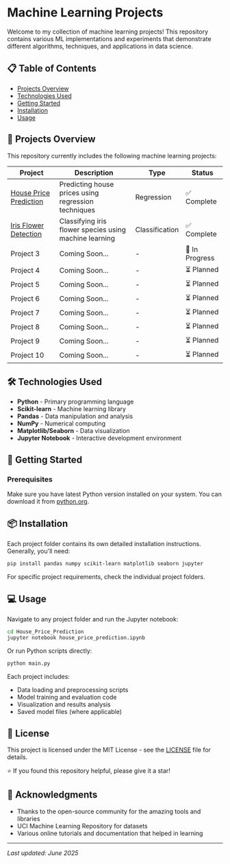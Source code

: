 # Machine Learning Projects

Welcome to my collection of machine learning projects! This repository contains various ML implementations and experiments that demonstrate different algorithms, techniques, and applications in data science.

## 📋 Table of Contents

- [Projects Overview](#projects-overview)
- [Technologies Used](#technologies-used)
- [Getting Started](#getting-started)
- [Installation](#installation)
- [Usage](#usage)


## 🚀 Projects Overview

This repository currently includes the following machine learning projects:

| Project | Description | Type | Status |
|---------|-------------|------|--------|
| [House Price Prediction](#house-price-prediction) | Predicting house prices using regression techniques | Regression | ✅ Complete |
| [Iris Flower Detection](#iris-flower-detection) | Classifying iris flower species using machine learning | Classification | ✅ Complete |
| Project 3 | Coming Soon... | - | 🔄 In Progress |
| Project 4 | Coming Soon... | - | ⏳ Planned |
| Project 5 | Coming Soon... | - | ⏳ Planned |
| Project 6 | Coming Soon... | - | ⏳ Planned |
| Project 7 | Coming Soon... | - | ⏳ Planned |
| Project 8 | Coming Soon... | - | ⏳ Planned |
| Project 9 | Coming Soon... | - | ⏳ Planned |
| Project 10 | Coming Soon... | - | ⏳ Planned |

## 🛠 Technologies Used

- **Python** - Primary programming language
- **Scikit-learn** - Machine learning library
- **Pandas** - Data manipulation and analysis
- **NumPy** - Numerical computing
- **Matplotlib/Seaborn** - Data visualization
- **Jupyter Notebook** - Interactive development environment

## 🏁 Getting Started

### Prerequisites

Make sure you have latest Python version installed on your system. You can download it from [python.org](https://www.python.org/downloads/).


## 📦 Installation

Each project folder contains its own detailed installation instructions. Generally, you'll need:

```bash
pip install pandas numpy scikit-learn matplotlib seaborn jupyter
```

For specific project requirements, check the individual project folders.

## 💻 Usage

Navigate to any project folder and run the Jupyter notebook:

```bash
cd House_Price_Prediction
jupyter notebook house_price_prediction.ipynb
```

Or run Python scripts directly:

```bash
python main.py
```

Each project includes:
- Data loading and preprocessing scripts
- Model training and evaluation code
- Visualization and results analysis
- Saved model files (where applicable)

## 📝 License

This project is licensed under the MIT License - see the [LICENSE](LICENSE) file for details.

⭐ If you found this repository helpful, please give it a star!

## 🙏 Acknowledgments

- Thanks to the open-source community for the amazing tools and libraries
- UCI Machine Learning Repository for datasets
- Various online tutorials and documentation that helped in learning

---

*Last updated: June 2025*
